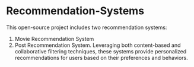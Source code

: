 # Recommendation-Systems
This open-source project includes two recommendation systems:
1. Movie Recommendation System
2. Post Recommendation System.
Leveraging both content-based and collaborative filtering techniques, these systems provide personalized recommendations for users based on their preferences and behaviors.
